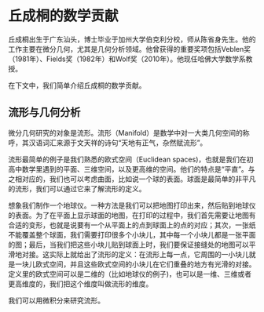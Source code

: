 # 丘成桐的数学贡献

丘成桐出生于广东汕头，博士毕业于加州大学伯克利分校，师从陈省身先生。他的工作主要在微分几何，尤其是几何分析领域。他曾获得的重要奖项包括Veblen奖（1981年）、Fields奖（1982年）和Wolf奖（2010年）。他现任哈佛大学数学系教授。

在下文中，我们简单介绍丘成桐的数学贡献。

## 流形与几何分析
微分几何研究的对象是流形。流形（Manifold）是数学中对一大类几何空间的称呼，其汉语词汇来源于文天祥的诗句“天地有正气，杂然赋流形”。

流形最简单的例子是我们熟悉的欧式空间（Euclidean spaces)，也就是我们在初高中数学里遇到的平面、三维空间，以及更高维的空间。他们的特点是“平直”。与之相对应的，我们也可以考虑曲面，比如说一个球的表面。球面是最简单的非平凡的流形，我们可以通过它来了解流形的定义。

想象我们制作一个地球仪。一种方法是我们可以把地图打印出来，然后贴到地球仪的表面。为了在平面上显示球面的地图，在打印的过程中，我们首先需要让地图有合适的变形，也就是说要有一个从平面上的点到球面上的点的对应；其次，一张纸不能覆盖整个球面，我们需要打印很多个小块儿，其中每一个小块儿都是一张平面的图；最后，当我们把这些小块儿贴到球面上时，我们要保证接缝处的地图可以平滑地对接。这实际上就给出了流形的定义：在流形上每一点，它周围的一小块儿就是一块儿欧式空间，并且这些欧式空间的小块儿在它们重叠的地方有光滑的对接。定义里的欧式空间可以是二维的（比如地球仪的例子)，也可以是一维、三维或者更高维度的，我们把这个维度叫做流形的维度。

我们可以用微积分来研究流形。




